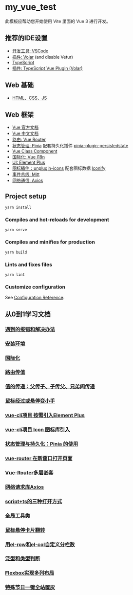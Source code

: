 # my_vue_test

此模板应帮助您开始使用 Vite 里面的 Vue 3 进行开发。

## 推荐的IDE设置

- [开发工具: VSCode](https://code.visualstudio.com/) 
- [插件: Volar](https://marketplace.visualstudio.com/items?itemName=Vue.volar) (and disable Vetur) 
- [TypeScript](https://www.typescriptlang.org/docs/)
- [插件: TypeScript Vue Plugin (Volar)](https://marketplace.visualstudio.com/items?itemName=Vue.vscode-typescript-vue-plugin)

## Web 基础
- [HTML、CSS、JS](https://developer.mozilla.org/zh-CN/docs/Web)

## Web 框架
- [Vue 官方文档](https://vuejs.org/guide/quick-start.html)
- [Vue 中文文档](https://v3.cn.vuejs.org/guide/installation.html)
- [路由: Vue Router](https://router.vuejs.org/guide/)
- [状态管理: Pinia](https://pinia.vuejs.org/) 配套持久化插件 [pinia-plugin-persistedstate](https://www.npmjs.com/package/pinia-plugin-persistedstate)
- [Vue Class Component](https://class-component.vuejs.org/)
- [国际化: Vue I18n](https://vue-i18n.intlify.dev/introduction)
- [UI: Element Plus](https://element-plus.gitee.io/zh-CN/guide/design.html)
- [图标插件：unplugin-icons](https://www.npmjs.com/package/unplugin-icons) 配套图标数据 [Iconify](https://iconify.design/)
- [事件总线: Mitt](https://github.com/developit/mitt)
- [网络通信: Axios](https://axios-http.com/zh/docs/intro)

## Project setup
```
yarn install
```

### Compiles and hot-reloads for development
```
yarn serve
```

### Compiles and minifies for production
```
yarn build
```

### Lints and fixes files
```
yarn lint
```

### Customize configuration
See [Configuration Reference](https://cli.vuejs.org/config/).

## 从0到1学习文档
### [遇到的报错和解决办法](./readme/%E9%81%87%E5%88%B0%E7%9A%84%E6%8A%A5%E9%94%99%E5%92%8C%E8%A7%A3%E5%86%B3%E5%8A%9E%E6%B3%95.md)
### [安装环境](./readme/%E5%AE%89%E8%A3%85%E7%8E%AF%E5%A2%83.md)
### [国际化](./readme/%E5%9B%BD%E9%99%85%E5%8C%96.md)
### [路由传值](./readme/%E8%B7%AF%E7%94%B1%E4%BC%A0%E5%80%BC.md)
### [值的传递：父传子、子传父、兄弟间传递](./readme/%E5%80%BC%E7%9A%84%E4%BC%A0%E9%80%92%EF%BC%9A%E7%88%B6%E4%BC%A0%E5%AD%90%E3%80%81%E5%AD%90%E4%BC%A0%E7%88%B6%E3%80%81%E5%85%84%E5%BC%9F%E9%97%B4%E4%BC%A0%E9%80%92.md)
### [鼠标经过或悬停变小手](./readme/%E9%BC%A0%E6%A0%87%E7%BB%8F%E8%BF%87%E6%88%96%E6%82%AC%E5%81%9C%E5%8F%98%E5%B0%8F%E6%89%8B.md)
### [vue-cli项目 按需引入Element Plus](./readme/vue-cli%E9%A1%B9%E7%9B%AE%20%E6%8C%89%E9%9C%80%E5%BC%95%E5%85%A5Element%20Plus.md)
### [vue-cli项目 Icon 图标库引入](./readme/vue-cli%E9%A1%B9%E7%9B%AE%20Icon%20%E5%9B%BE%E6%A0%87%E5%BA%93%E5%BC%95%E5%85%A5.md)
### [状态管理与持久化：Pinia 的使用](./readme/%E7%8A%B6%E6%80%81%E7%AE%A1%E7%90%86%E4%B8%8E%E6%8C%81%E4%B9%85%E5%8C%96%EF%BC%9APinia%20%E7%9A%84%E4%BD%BF%E7%94%A8.md)
### [vue-router 在新窗口打开页面](./readme/vue-router%20%E5%9C%A8%E6%96%B0%E7%AA%97%E5%8F%A3%E6%89%93%E5%BC%80%E9%A1%B5%E9%9D%A2.md)
### [Vue-Router多层嵌套](./readme/Vue-Router%E5%A4%9A%E5%B1%82%E5%B5%8C%E5%A5%97.md)
### [网络请求库Axios](./readme/%E7%BD%91%E7%BB%9C%E8%AF%B7%E6%B1%82%E5%BA%93Axios%E5%AE%89%E8%A3%85.md)
### [script+ts的三种打开方式](./readme/script%2Bts%E7%9A%84%E4%B8%89%E7%A7%8D%E6%89%93%E5%BC%80%E6%96%B9%E5%BC%8F.md)
### [全局工具类](./readme/%E5%85%A8%E5%B1%80%E5%B7%A5%E5%85%B7%E7%B1%BB.md)
### [鼠标悬停卡片翻转](./readme/%E9%BC%A0%E6%A0%87%E6%82%AC%E5%81%9C%E5%8D%A1%E7%89%87%E7%BF%BB%E8%BD%AC.md)
### [用el-row和el-col自定义分栏数](./readme/%E7%94%A8el-row%E5%92%8Cel-col%E8%87%AA%E5%AE%9A%E4%B9%89%E5%88%86%E6%A0%8F%E6%95%B0.md)
### [泛型和类型判断](./readme/%E6%B3%9B%E5%9E%8B%E5%92%8C%E7%B1%BB%E5%9E%8B%E5%88%A4%E6%96%AD.md)
### [Flexbox实现多列布局](./readme/Flexbox%E5%AE%9E%E7%8E%B0%E5%A4%9A%E5%88%97%E5%B8%83%E5%B1%80.md)
### [特殊节日一键全站置灰](./readme/%E7%89%B9%E6%AE%8A%E8%8A%82%E6%97%A5%E4%B8%80%E9%94%AE%E5%85%A8%E7%AB%99%E7%BD%AE%E7%81%B0.md)